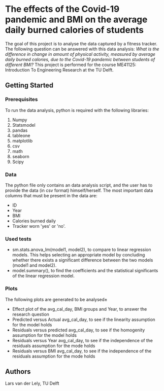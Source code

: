 # The effects of the Covid-19 pandemic and BMI on the average daily burned calories of students
The goal of this project is to analyse the data captured by a fitness tracker. The following question can be answered with this data analysis:
_What is the difference in change in amount of physical activity, measured by average daily burned calories, due to the Covid-19 pandemic between students of different BMI?_
This project is performed for the course ME41125: Introduction To Engineering Research at the TU Delft.

## Getting Started

### Prerequisites
To run the data analysis, python is required with the following libraries:
1. Numpy
2. Statsmodel
3. pandas
4. tableone
5. matplotlib
6. csv
7. math
8. seaborn
9. Scipy

### Data
The python file only contains an data analysis script, and the user has to provide the data (in csv format) himself/herself.
The most important data columns that must be present in the data are: 
- ID
- Year
- BMI
- Calories burned daily
- Tracker worn 'yes' or 'no'.

### Used tests
- sm.stats.anova_lm(model1, model2), to compare to linear regression models. This helps selecting an appropriate model by concluding whether there exists a significant difference between the two models (model1 and model2).
- model.summary(), to find the coefficients and the statistical significants of the linear regression model.

### Plots
The following plots are generated to be analysed±
- Effect plot of the avg_cal_day, BMI groups and Year, to answer the research question
- Predicted versus Actual avg_cal_day, to see if the linearity assumption for the model holds
- Residuals versus predicted avg_cal_day, to see if the homogenity assumption for the model holds
- Residuals versus Year avg_cal_day, to see if the independence of the residuals assumption for the mode holds
- Residuals versus BMI avg_cal_day, to see if the independence of the residuals assumption for the mode holds

## Authors
Lars van der Lely, TU Delft
